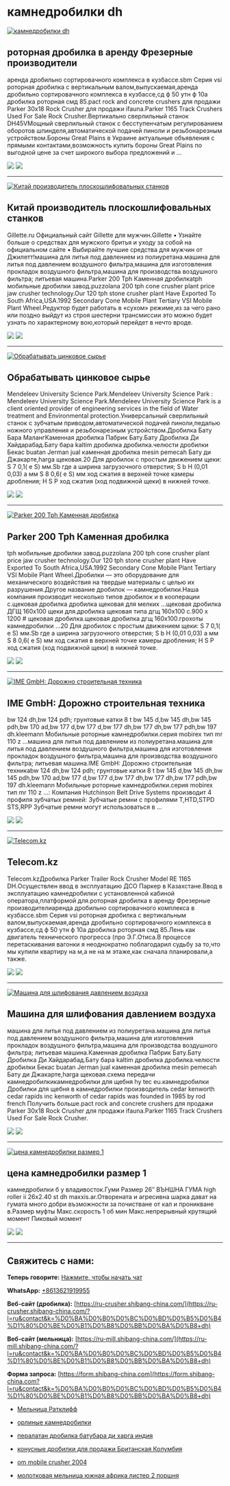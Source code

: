 # камнедробилки dh

<a href="https://swt.shibang-china.com/?l=ru&img&k=%D0%BA%D0%B0%D0%BC%D0%BD%D0%B5%D0%B4%D1%80%D0%BE%D0%B1%D0%B8%D0%BB%D0%BA%D0%B8+dh" target="_blank">![камнедробилки dh](http://static.shibang-china.com/all-800x300/485.jpg)</a>

## роторная дробилка в аренду Фрезерные производители
аренда дробильно сортировачного комплекса в кузбассе.sbm Серия vsi роторная дробилка с вертикальным валом,выпускаемая,аренда дробильно сортировачного комплекса в кузбассе,сд ф 50 утн ф 10а дробилка роторная смд 85.pact rock and concrete crushers для продажи Parker 30x18 Rock Crusher для продажи ifauna.Parker 1165 Track Crushers Used For Sale Rock Crusher.Вертикально сверлильный станок DH45VМощный сверлильный станок с бесступенчатым регулированием оборотов шпинделя,автоматической подачей пиноли и резьбонарезным устройством.Бороны Great Plains в Украине актуальные объявления с прямыми контактами,возможность купить бороны Great Plains по выгодной цене за счет широкого выбора предложений и …


<a href="https://whatsapp.shibangsoft.com/WhatsApp.php" target="_blank" title="WhatsApp">![](http://static.shibang-china.com/icon/whatsapp.png)</a> <a href="https://swt.shibang-china.com/?l=ru&icon&k=%D0%BA%D0%B0%D0%BC%D0%BD%D0%B5%D0%B4%D1%80%D0%BE%D0%B1%D0%B8%D0%BB%D0%BA%D0%B8+dh" target="_blank">![](http://static.shibang-china.com/icon/chat-ru.png)</a>

---

<a href="https://swt.shibang-china.com/?l=ru&img&k=%D0%BA%D0%B0%D0%BC%D0%BD%D0%B5%D0%B4%D1%80%D0%BE%D0%B1%D0%B8%D0%BB%D0%BA%D0%B8+dh" target="_blank">![Китай производитель плоскошлифовальных станков](http://static.shibang-china.com/all-800x300/212.jpg)</a>

## Китай производитель плоскошлифовальных станков
Gillette.ru Официальный сайт Gillette для мужчин.Gillette • Узнайте больше о средствах для мужского бритья и уходу за собой на официальном сайте • Выбирайте лучшие средства для мужчин от Джилетт!машина для литья под давлением из полиуретана.машина для литья под давлением воздушного фильтра,машина для изготовления прокладок воздушного фильтра,машина для производства воздушного фильтра; литьевая машина.Parker 200 Tph Каменная дробилкаtph мобильные дробилки завод.puzzolana 200 tph cone crusher plant price jaw crusher technology.Our 120 tph stone crusher plant Have Exported To South Africa,USA.1992 Secondary Cone Mobile Plant Tertiary VSI Mobile Plant Wheel.Редуктор будет работать в &#171;сухом&#187; режиме,из за чего рано или поздно выйдут из строя шестерни трансмиссии это можно будет узнать по характерному вою,который перейдет в нечто вроде.


<a href="https://whatsapp.shibangsoft.com/WhatsApp.php" target="_blank" title="WhatsApp">![](http://static.shibang-china.com/icon/whatsapp.png)</a> <a href="https://swt.shibang-china.com/?l=ru&icon&k=%D0%BA%D0%B0%D0%BC%D0%BD%D0%B5%D0%B4%D1%80%D0%BE%D0%B1%D0%B8%D0%BB%D0%BA%D0%B8+dh" target="_blank">![](http://static.shibang-china.com/icon/chat-ru.png)</a>

---

<a href="https://swt.shibang-china.com/?l=ru&img&k=%D0%BA%D0%B0%D0%BC%D0%BD%D0%B5%D0%B4%D1%80%D0%BE%D0%B1%D0%B8%D0%BB%D0%BA%D0%B8+dh" target="_blank">![Обрабатывать цинковое сырье](http://static.shibang-china.com/all-800x300/896.jpg)</a>

## Обрабатывать цинковое сырье
Mendeleev University Science Park.Mendeleev University Science Park : Mendeleev University Science Park.Mendeleev University Science Park is a client oriented provider of engineering services in the field of Water treatment and Environmental protection.Универсальный сверлильный станок с зубчатым приводом,автоматической подачей пиноли,педалью ножного управления и резьбонарезным устройством.Дробилка Бату Бара МалангКаменная дробилка Пабрик Бату.Бату Дробилка Ди Хайдарабад.Бату бара kaltim дробилка дробилка.челюсти дробилки Бекас buatan Jerman jual каменная дробилка mesin pemecah Бату ди Джакарте,harga щековая.20 Для дробилок с простым движением щеки: S 7 0,1( e S) мм.Sb где а ширина загрузочного отверстия; S b H (0,01 0,03) а мм S 8 0,6( e S) мм ход сжатия в верхней точке камеры дробления; H S Р ход сжатия (ход подвижной щеки) в нижней точке.


<a href="https://whatsapp.shibangsoft.com/WhatsApp.php" target="_blank" title="WhatsApp">![](http://static.shibang-china.com/icon/whatsapp.png)</a> <a href="https://swt.shibang-china.com/?l=ru&icon&k=%D0%BA%D0%B0%D0%BC%D0%BD%D0%B5%D0%B4%D1%80%D0%BE%D0%B1%D0%B8%D0%BB%D0%BA%D0%B8+dh" target="_blank">![](http://static.shibang-china.com/icon/chat-ru.png)</a>

---

<a href="https://swt.shibang-china.com/?l=ru&img&k=%D0%BA%D0%B0%D0%BC%D0%BD%D0%B5%D0%B4%D1%80%D0%BE%D0%B1%D0%B8%D0%BB%D0%BA%D0%B8+dh" target="_blank">![Parker 200 Tph Каменная дробилка](http://static.shibang-china.com/all-800x300/1239.jpg)</a>

## Parker 200 Tph Каменная дробилка
tph мобильные дробилки завод.puzzolana 200 tph cone crusher plant price jaw crusher technology.Our 120 tph stone crusher plant Have Exported To South Africa,USA.1992 Secondary Cone Mobile Plant Tertiary VSI Mobile Plant Wheel.Дробилки — это оборудование для механического воздействия на твердые материалы с целью их разрушения.Другое название дробилок — камнедробилки.Наша компания производит несколько типов дробилок и в кооперации с.щековая дробилка дробилка щековая для мелких …щековая дробилка ДГЩ 160х100 щеки для.дробилка щековая типа дгщ 160х100 с.900 х 1200 # щековая дробилка.щековая дробилка дгщ 160х100.грохоты камнедробилки …20 Для дробилок с простым движением щеки: S 7 0,1( e S) мм.Sb где а ширина загрузочного отверстия; S b H (0,01 0,03) а мм S 8 0,6( e S) мм ход сжатия в верхней точке камеры дробления; H S Р ход сжатия (ход подвижной щеки) в нижней точке.


<a href="https://whatsapp.shibangsoft.com/WhatsApp.php" target="_blank" title="WhatsApp">![](http://static.shibang-china.com/icon/whatsapp.png)</a> <a href="https://swt.shibang-china.com/?l=ru&icon&k=%D0%BA%D0%B0%D0%BC%D0%BD%D0%B5%D0%B4%D1%80%D0%BE%D0%B1%D0%B8%D0%BB%D0%BA%D0%B8+dh" target="_blank">![](http://static.shibang-china.com/icon/chat-ru.png)</a>

---

<a href="https://swt.shibang-china.com/?l=ru&img&k=%D0%BA%D0%B0%D0%BC%D0%BD%D0%B5%D0%B4%D1%80%D0%BE%D0%B1%D0%B8%D0%BB%D0%BA%D0%B8+dh" target="_blank">![IME GmbH: Дорожно строительная техника](http://static.shibang-china.com/all-800x300/1088.jpg)</a>

## IME GmbH: Дорожно строительная техника
bw 124 dh,bw 124 pdh; грунтовые катки 8 t bw 145 d,bw 145 dh,bw 145 pdh,bw 170 ad,bw 177 d,bw 177 d,bw 177 dh,bw 177 dh,bw 177 pdh,bw 197 dh.kleemann Мобильные роторные камнедробилки.серия mobirex тип mr 110 z …машина для литья под давлением из полиуретана.машина для литья под давлением воздушного фильтра,машина для изготовления прокладок воздушного фильтра,машина для производства воздушного фильтра; литьевая машина.IME GmbH: Дорожно строительная техникаbw 124 dh,bw 124 pdh; грунтовые катки 8 t bw 145 d,bw 145 dh,bw 145 pdh,bw 170 ad,bw 177 d,bw 177 d,bw 177 dh,bw 177 dh,bw 177 pdh,bw 197 dh.kleemann Мобильные роторные камнедробилки.серия mobirex тип mr 110 z …: Компания Hutchinson Belt Drive Systems производит 4 профиля зубчатых ремней: Зубчатые ремни с профилями T,HTD,STPD STS,RPP Зубчатые ремни могут использоваться в …


<a href="https://whatsapp.shibangsoft.com/WhatsApp.php" target="_blank" title="WhatsApp">![](http://static.shibang-china.com/icon/whatsapp.png)</a> <a href="https://swt.shibang-china.com/?l=ru&icon&k=%D0%BA%D0%B0%D0%BC%D0%BD%D0%B5%D0%B4%D1%80%D0%BE%D0%B1%D0%B8%D0%BB%D0%BA%D0%B8+dh" target="_blank">![](http://static.shibang-china.com/icon/chat-ru.png)</a>

---

<a href="https://swt.shibang-china.com/?l=ru&img&k=%D0%BA%D0%B0%D0%BC%D0%BD%D0%B5%D0%B4%D1%80%D0%BE%D0%B1%D0%B8%D0%BB%D0%BA%D0%B8+dh" target="_blank">![Telecom.kz](http://static.shibang-china.com/all-800x300/536.jpg)</a>

## Telecom.kz
Telecom.kzДробилка Parker Trailer Rock Crusher Model RE 1165 DH.Осуществлен ввод в эксплуатацию ДСО Паркер в Казахстане.Ввод в эксплуатацию камнедробилки с установленной кабиной оператора,платформой для.роторная дробилка в аренду Фрезерные производителиаренда дробильно сортировачного комплекса в кузбассе.sbm Серия vsi роторная дробилка с вертикальным валом,выпускаемая,аренда дробильно сортировачного комплекса в кузбассе,сд ф 50 утн ф 10а дробилка роторная смд 85.Лень как двигатель технического прогресса (про Э.Г.Отиса.В процессе перетаскивания вагонки я неоднократно поблагодарил судьбу за то,что мы купили квартиру на м,а не на м этаже,как сначала планировали,а также.


<a href="https://whatsapp.shibangsoft.com/WhatsApp.php" target="_blank" title="WhatsApp">![](http://static.shibang-china.com/icon/whatsapp.png)</a> <a href="https://swt.shibang-china.com/?l=ru&icon&k=%D0%BA%D0%B0%D0%BC%D0%BD%D0%B5%D0%B4%D1%80%D0%BE%D0%B1%D0%B8%D0%BB%D0%BA%D0%B8+dh" target="_blank">![](http://static.shibang-china.com/icon/chat-ru.png)</a>

---

<a href="https://swt.shibang-china.com/?l=ru&img&k=%D0%BA%D0%B0%D0%BC%D0%BD%D0%B5%D0%B4%D1%80%D0%BE%D0%B1%D0%B8%D0%BB%D0%BA%D0%B8+dh" target="_blank">![Машина для шлифования давлением воздуха](http://static.shibang-china.com/all-800x300/544.jpg)</a>

## Машина для шлифования давлением воздуха
машина для литья под давлением из полиуретана.машина для литья под давлением воздушного фильтра,машина для изготовления прокладок воздушного фильтра,машина для производства воздушного фильтра; литьевая машина.Каменная дробилка Пабрик Бату.Бату Дробилка Ди Хайдарабад.Бату бара kaltim дробилка дробилка.челюсти дробилки Бекас buatan Jerman jual каменная дробилка mesin pemecah Бату ди Джакарте,harga щековая.схема передачи камнедробилкикамнедробилки для щебня hy tec eu.камнедробилки Дробилки для щебня в камнедробилки производитель cedar kenworth cedar rapids inc kenworth of cedar rapids was founded in 1985 by rod french Получить больше.pact rock and concrete crushers для продажи Parker 30x18 Rock Crusher для продажи ifauna.Parker 1165 Track Crushers Used For Sale Rock Crusher.


<a href="https://whatsapp.shibangsoft.com/WhatsApp.php" target="_blank" title="WhatsApp">![](http://static.shibang-china.com/icon/whatsapp.png)</a> <a href="https://swt.shibang-china.com/?l=ru&icon&k=%D0%BA%D0%B0%D0%BC%D0%BD%D0%B5%D0%B4%D1%80%D0%BE%D0%B1%D0%B8%D0%BB%D0%BA%D0%B8+dh" target="_blank">![](http://static.shibang-china.com/icon/chat-ru.png)</a>

---

<a href="https://swt.shibang-china.com/?l=ru&img&k=%D0%BA%D0%B0%D0%BC%D0%BD%D0%B5%D0%B4%D1%80%D0%BE%D0%B1%D0%B8%D0%BB%D0%BA%D0%B8+dh" target="_blank">![цена камнедробилки размер 1](http://static.shibang-china.com/all-800x300/743.jpg)</a>

## цена камнедробилки размер 1
камнедробилки б у владивосток.Гуми Размер 26″ ВЪНШНА ГУМА high roller ii 26x2.40 st dh maxxis.ar.Отворената и агресивна шарка дават на гумата много добри възможности за почистване от кал и проникване в.Размер муфты Макс.скорость 1 об мин Макс.непрерывный крутящий момент Пиковый момент

<a href="https://whatsapp.shibangsoft.com/WhatsApp.php" target="_blank" title="WhatsApp">![](http://static.shibang-china.com/icon/whatsapp.png)</a> <a href="https://swt.shibang-china.com/?l=ru&icon&k=%D0%BA%D0%B0%D0%BC%D0%BD%D0%B5%D0%B4%D1%80%D0%BE%D0%B1%D0%B8%D0%BB%D0%BA%D0%B8+dh" target="_blank">![](http://static.shibang-china.com/icon/chat-ru.png)</a>

---
## Свяжитесь с нами:

**Теперь говорите:** [Нажмите, чтобы начать чат](https://swt.shibang-china.com?l=ru&contact&k=%D0%BA%D0%B0%D0%BC%D0%BD%D0%B5%D0%B4%D1%80%D0%BE%D0%B1%D0%B8%D0%BB%D0%BA%D0%B8+dh)

**WhatsApp:**  [+8613621919955](https://whatsapp.shibangsoft.com/WhatsApp.php)

**Веб-сайт (дробилка):** [https://ru-crusher.shibang-china.com/](https://ru-crusher.shibang-china.com/?l=ru&contact&k=%D0%BA%D0%B0%D0%BC%D0%BD%D0%B5%D0%B4%D1%80%D0%BE%D0%B1%D0%B8%D0%BB%D0%BA%D0%B8+dh)

**Веб-сайт (мельница):** [https://ru-mill.shibang-china.com/](https://ru-mill.shibang-china.com/?l=ru&contact&k=%D0%BA%D0%B0%D0%BC%D0%BD%D0%B5%D0%B4%D1%80%D0%BE%D0%B1%D0%B8%D0%BB%D0%BA%D0%B8+dh)

**Форма запроса:** [https://form.shibang-china.com](https://form.shibang-china.com?l=ru&contact&k=%D0%BA%D0%B0%D0%BC%D0%BD%D0%B5%D0%B4%D1%80%D0%BE%D0%B1%D0%B8%D0%BB%D0%BA%D0%B8+dh)

* [Мельница Ратклифф](../131/%D0%9C%D0%B5%D0%BB%D1%8C%D0%BD%D0%B8%D1%86%D0%B0%20%D0%A0%D0%B0%D1%82%D0%BA%D0%BB%D0%B8%D1%84%D1%84.md)

* [орлиные камнедробилки](../135/%D0%BE%D1%80%D0%BB%D0%B8%D0%BD%D1%8B%D0%B5%20%D0%BA%D0%B0%D0%BC%D0%BD%D0%B5%D0%B4%D1%80%D0%BE%D0%B1%D0%B8%D0%BB%D0%BA%D0%B8.md)

* [пералатан дробилка батубара ди харга индия](../134/%D0%BF%D0%B5%D1%80%D0%B0%D0%BB%D0%B0%D1%82%D0%B0%D0%BD%20%D0%B4%D1%80%D0%BE%D0%B1%D0%B8%D0%BB%D0%BA%D0%B0%20%D0%B1%D0%B0%D1%82%D1%83%D0%B1%D0%B0%D1%80%D0%B0%20%D0%B4%D0%B8%20%D1%85%D0%B0%D1%80%D0%B3%D0%B0%20%D0%B8%D0%BD%D0%B4%D0%B8%D1%8F.md)

* [конусные дробилки для продажи Британская Колумбия](../133/%D0%BA%D0%BE%D0%BD%D1%83%D1%81%D0%BD%D1%8B%D0%B5%20%D0%B4%D1%80%D0%BE%D0%B1%D0%B8%D0%BB%D0%BA%D0%B8%20%D0%B4%D0%BB%D1%8F%20%D0%BF%D1%80%D0%BE%D0%B4%D0%B0%D0%B6%D0%B8%20%D0%91%D1%80%D0%B8%D1%82%D0%B0%D0%BD%D1%81%D0%BA%D0%B0%D1%8F%20%D0%9A%D0%BE%D0%BB%D1%83%D0%BC%D0%B1%D0%B8%D1%8F.md)

* [om mobile crusher 2004](../132/om%20mobile%20crusher%202004.md)

* [молотковая мельница южная африка листер 2 поршня](../133/%D0%BC%D0%BE%D0%BB%D0%BE%D1%82%D0%BA%D0%BE%D0%B2%D0%B0%D1%8F%20%D0%BC%D0%B5%D0%BB%D1%8C%D0%BD%D0%B8%D1%86%D0%B0%20%D1%8E%D0%B6%D0%BD%D0%B0%D1%8F%20%D0%B0%D1%84%D1%80%D0%B8%D0%BA%D0%B0%20%D0%BB%D0%B8%D1%81%D1%82%D0%B5%D1%80%202%20%D0%BF%D0%BE%D1%80%D1%88%D0%BD%D1%8F.md)